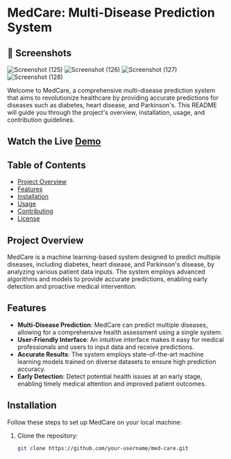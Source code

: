# MedCare: Multi-Disease Prediction System
## 📸 Screenshots
![Screenshot (125)](https://github.com/vidhi-kiet/MedCare/assets/78697483/663bdd0a-96bf-4fb0-8839-a5c92b02f109)
![Screenshot (126)](https://github.com/vidhi-kiet/MedCare/assets/78697483/c6f29d8e-0017-4752-b60e-a547d6e6cf3d)
![Screenshot (127)](https://github.com/vidhi-kiet/MedCare/assets/78697483/808508da-9ac8-4c8b-b01b-e3f8e03fb0ad)
![Screenshot (128)](https://github.com/vidhi-kiet/MedCare/assets/78697483/1106bd28-b169-4747-97ce-278fd3501eef)

Welcome to MedCare, a comprehensive multi-disease prediction system that aims to revolutionize healthcare by providing accurate predictions for diseases such as diabetes, heart disease, and Parkinson's. This README will guide you through the project's overview, installation, usage, and contribution guidelines.
## Watch the Live [Demo](https://medcare-fisontakmexrgpyyatvwdk.streamlit.app/)

## Table of Contents

- [Project Overview](#project-overview)
- [Features](#features)
- [Installation](#installation)
- [Usage](#usage)
- [Contributing](#contributing)
- [License](#license)

## Project Overview

MedCare is a machine learning-based system designed to predict multiple diseases, including diabetes, heart disease, and Parkinson's disease, by analyzing various patient data inputs. The system employs advanced algorithms and models to provide accurate predictions, enabling early detection and proactive medical intervention.

## Features

- **Multi-Disease Prediction**: MedCare can predict multiple diseases, allowing for a comprehensive health assessment using a single system.
- **User-Friendly Interface**: An intuitive interface makes it easy for medical professionals and users to input data and receive predictions.
- **Accurate Results**: The system employs state-of-the-art machine learning models trained on diverse datasets to ensure high prediction accuracy.
- **Early Detection**: Detect potential health issues at an early stage, enabling timely medical attention and improved patient outcomes.

## Installation

Follow these steps to set up MedCare on your local machine:

1. Clone the repository:

   ```bash
   git clone https://github.com/your-username/med-care.git
